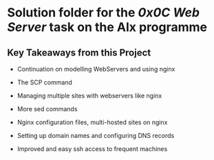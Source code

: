 # Solution folder for the **_0x0C Web Server_** task on the Alx programme

## Key Takeaways from this Project

- Continuation on modelling WebServers and using nginx

- The SCP command

- Managing multiple sites with webservers like nginx

- More sed commands

- Nginx configuration files, multi-hosted sites on nginx

- Setting up domain names and configuring DNS records

- Improved and easy ssh access to frequent machines
